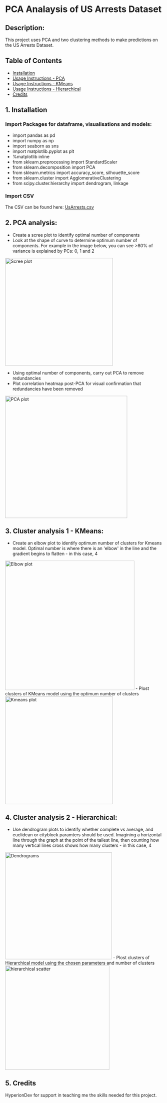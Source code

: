 # PCA Analaysis of US Arrests Dataset

## Description:
This project uses PCA and two clustering methods to make predictions on the US Arrests Dataset.

## Table of Contents
- [Installation](#inst)
- [Usage Instructions - PCA](#pca)
- [Usage Instructions - KMeans](#kmeans)
- [Usage Instructions - Hierarchical](#hierarchical)
- [Credits](#creds)


<a name="inst"></a>
## 1. Installation

### Import Packages for dataframe, visualisations and models:
- import pandas as pd
- import numpy as np
- import seaborn as sns
- import matplotlib.pyplot as plt
- %matplotlib inline
- from sklearn.preprocessing import StandardScaler
- from sklearn.decomposition import PCA
- from sklearn.metrics import accuracy_score, silhouette_score
- from sklearn.cluster import AgglomerativeClustering
- from scipy.cluster.hierarchy import dendrogram, linkage

### Import CSV
The CSV can be found here: [UsArrests.csv](https://github.com/KateEGosling/finalCapstone/files/10760453/UsArrests.csv)

<a name="pca"></a>
## 2. PCA analysis:
- Create a scree plot to identify optimal number of components
- Look at the shape of curve to determine optimum number of components. For example in the image below, you can see  >80% of variance is explained by PCs: 0, 1 and 2 
<img width="344" alt="Scree plot" src="https://user-images.githubusercontent.com/123898068/219483888-213d4061-352f-4d51-8bc6-06c8490e24ba.PNG">

- Using optimal number of components, carry out PCA to remove redundancies
- Plot correlation heatmap post-PCA for visual confirmation that redundancies have been removed
<img width="390" alt="PCA plot" src="https://user-images.githubusercontent.com/123898068/219483737-b25de010-76eb-4c9d-af3c-62c38f8e7061.PNG">


<a name="kmeans"></a>
## 3. Cluster analysis 1 - KMeans:
- Create an elbow plot to identify optimum number of clusters for Kmeans model. Optimal number is where there is an 'elbow' in the line and the gradient begins to flatten - in this case, 4
<img width="413" alt="Elbow plot" src="https://user-images.githubusercontent.com/123898068/219483936-f12f0296-93b5-4e2a-ad12-3e49ee3ad233.PNG">
- Plost clusters of KMeans model using the optimum number of clusters
<img width="344" alt="Kmeans plot" src="https://user-images.githubusercontent.com/123898068/219483906-5069b950-e956-4ca2-8372-ffceda7fe3bc.PNG">

<a name="hierarchical"></a>
## 4. Cluster analysis 2 - Hierarchical:
- Use dendrogram plots to identify whether complete vs average, and euclidean or cityblock paramters should be used. Imagining a horizontal line through the graph at the point of the tallest line, then counting how many vertical lines cross shows how many clusters - in this case, 4
<img width="341" alt="Dendrograms" src="https://user-images.githubusercontent.com/123898068/219483943-a6896681-a96b-4eaf-aecd-f49e2380dbba.PNG">
- Plost clusters of Hierarchical model using the chosen parameters and number of clusters
<img width="333" alt="hierarchical scatter" src="https://user-images.githubusercontent.com/123898068/219483923-362ee0bf-6bf0-42dc-9b47-6b78602419c7.PNG">

<a name="creds"></a>
## 5. Credits
HyperionDev for support in teaching me the skills needed for this project.
